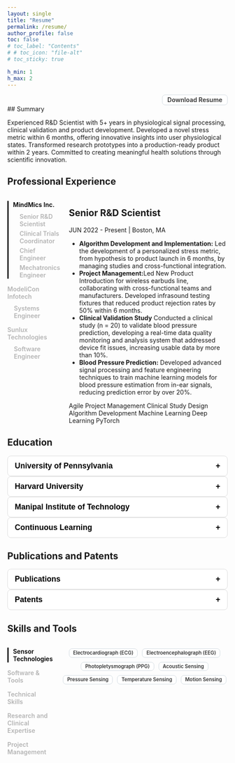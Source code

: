 ```yaml
---
layout: single
title: "Resume"
permalink: /resume/
author_profile: false
toc: false
# toc_label: "Contents"
# # toc_icon: "file-alt"
# toc_sticky: true

h_min: 1
h_max: 2
---
```


<!-- <div class="download-button">
    <a href="/assets/files/JalPanchal_Resume_Mar2025.pdf" class="btn btn--primary btn--large"><i class="fas fa-download"></i> Download PDF Resume</a>
</div> -->

<div class="download-button"><a href="/assets/files/JalPanchal_Resume_Mar2025.pdf" class="tag">Download Resume</a></div>
## Summary

Experienced R&D Scientist with 5+ years in physiological signal processing, clinical validation and product development. Developed a novel stress metric within 6 months, offering innovative insights into user physiological states. Transformed research prototypes into a production-ready product within 2 years. Committed to creating meaningful health solutions through scientific innovation.


## Professional Experience
<!-- Resume Page Component -->
<div class="experience-container">
  <div class="company-list">
    <ul>
      <li id="company-1" class="company-item active" onclick="showExperience(1)">
        MindMics Inc.
        <ul class="role-list">
          <li id="role-1-1" onclick="event.stopPropagation(); showRole(1, 1)">Senior R&D Scientist</li>
          <li id="role-1-2" onclick="event.stopPropagation(); showRole(1, 2)">Clinical Trials Coordinator</li>
          <li id="role-1-3" onclick="event.stopPropagation(); showRole(1, 3)">Chief Engineer</li>
          <li id="role-1-4" onclick="event.stopPropagation(); showRole(1, 4)">Mechatronics Engineer</li>
        </ul>
      </li>
      <li id="company-2" class="company-item" onclick="showExperience(2)">
        ModeliCon Infotech
        <ul class="role-list">
          <li id="role-2-1" onclick="event.stopPropagation(); showRole(2, 1)">Systems Engineer</li>
        </ul>
      </li>
      <li id="company-3" class="company-item" onclick="showExperience(3)">
        Sunlux Technologies
        <ul class="role-list">
          <li id="role-3-1" onclick="event.stopPropagation(); showRole(3, 1)">Software Engineer</li>
        </ul>
      </li>
    </ul>
  </div>

  <div class="experience-details">
  <div id="experience-1-1" class="experience-item active">
    <h2>Senior R&D Scientist</h2>
      <p>JUN 2022 - Present | Boston, MA</p>
      <ul>
        <li><b>Algorithm Development and Implementation:</b> Led the development of a personalized stress metric, from hypothesis to product launch in 6 months, by managing studies and cross-functional integration.</li>
        <li><b>Project Management:</b>Led New Product Introduction for wireless earbuds line, collaborating with cross-functional teams and manufacturers. Developed infrasound testing fixtures that reduced product rejection rates by 50% within 6 months.</li>
        <li><b>Clinical Validation Study</b> Conducted a clinical study (n = 20) to validate blood pressure prediction, developing a real-time data quality monitoring and analysis system that addressed device fit issues, increasing usable data by more than 10%.</li>
        <li><b>Blood Pressure Prediction:</b> Developed advanced signal processing and feature engineering techniques to train machine learning models for blood pressure estimation from in-ear signals, reducing prediction error by over 20%.</li>
      </ul>
      <div class="card-tags">
        <a class="tag">Agile Project Management</a>
        <a class="tag">Clinical Study Design</a>
        <a class="tag">Algorithm Development</a>
        <a class="tag">Machine Learning</a>
        <a class="tag">Deep Learning</a>
        <a class="tag">PyTorch</a>
      </div>
  </div>
    <div id="experience-1-2" class="experience-item">
      <h2>Clinical Trials Coordinator</h2>
      <p>AUG 2020 - AUG 2021 | Boston, MA</p>
      <ul>
        <li>Developed novel data collection system synchronizing earbud signals with clinical gold standards including (ECG, cardiac catheterization) within 5 ms, enhancing cardiovascular research precision.</li>
        <li>Successfully managed and executed two remote clinical studies (n = 15, <a href="https://clinicaltrials.gov/study/NCT05103579?term=NCT05103579&rank=1">NCT05103579</a> and n=35, <a href="https://clinicaltrials.gov/study/NCT04636892?term=NCT04636892&rank=1">NCT04636892</a>) validating biosensing earbuds against established cardiac diagnostic standards.</li>
      </ul>
      <div class="card-tags">
        <a class="tag">Project Management</a>
        <a class="tag">Clinical Study Design</a>
        <a class="tag">Human Subject Research</a>
      </div>
    </div>
    <div id="experience-1-3" class="experience-item">
      <h2>Chief Engineer</h2>
      <p>JUL 2019 - JUL 2020 | Boston, MA</p>
      <ul>
        <li><b>Project Management:</b> Led a multidisciplinary team, advanced prototypes to a production-ready product in under 2 years through effective resource management, vendor communications, and fostering cross-functional collaboration.</li>
        <li><b>Instrumentation Lab:</b> Established an in-house acoustics lab for calibrating and characterizing earbuds, achieving precise infrasound calibration down to 1 Hz to ensure repeatability, reproducibility, and reliability in early-stage hardware development.</li>
      </ul>
      <div class="card-tags">
        <a class="tag">Project Management</a>
        <a class="tag">Instrumentation</a>
        <a class="tag">Sensor Characterisation</a>
        <a class="tag">Protytyping</a>
      </div>
    </div>
    <div id="experience-1-4" class="experience-item">
      <h2>Mechatronics Engineer</h2>
      <p>NOV 2018 - JUN 2019</p>
      <ul>
        <li>Early-Stage Product Development: As the first employee, led project planning, prototyping, sensor testing, and cross-functional collaboration across hardware and software teams, while conducting user testing to refine usability and product design standards.</li>
      </ul>
      <div class="card-tags">
        <a class="tag">Project Management</a>
        <a class="tag">Sensor Characterisation</a>
        <a class="tag">Protytyping</a>
      </div>
    </div>
    <div id="experience-2-1" class="experience-item">
      <h2>Systems Engineer, Intrumentation and Control</h2>
      <p>ARP 2017 - ARP 2018 | Bangalore, India</p>
      <ul>
        <li>Early-Stage Product Development: As the first employee, designed, developed, and delivered ModeliCon's inaugural product—an integrated system for a closed-loop real-time simulation using mathematical models and industrial control systems—all within a year.</li>
      </ul>
      <div class="card-tags">
        <a class="tag">Project Management</a>
        <a class="tag">Instrumentation</a>
        <a class="tag">Mathematical Modeling</a>
      </div>
    </div>
    <div id="experience-3-1" class="experience-item">
      <h2>Software Engineer, Instrumentation and Control</h2>
      <p>FEB 2016 - MAR 2017 | Bangalore, India</p>
      <ul>
        <li>Modeled the internal environment of an Indian Navy vessel to develop and implement a new control algorithm that increased equipment eﬃciency by 15% while ensuring the system met rigorous military standards for reliability and performance.</li>
      </ul>
      <div class="card-tags">
        <a class="tag">Mathematical Modeling</a>
        <a class="tag">Algorithm Development</a>
        <a class="tag">Testing</a>
        <a class="tag">Verification and Validation</a>
      </div>
    </div>
  </div>
</div>

## Education
<!-- Resume Page Component -->
<div class="education-section">
  <button class="expand-toggle" onclick="toggleDetails('masters-details')">
    <span>University of Pennsylvania</span>
    <span class="toggle-icon">+</span>
  </button>
  <div id="masters-details" class="details hidden">
    <p><strong>Master of Science in Engineering</strong></p>
    <p>Concentration: Robotics and Bioengineering, 2020-2022 | Phildelphia, PA</p>
    <ul>
      <li>Specialized in bioengineering, robotics, and machine learning</li>
      <li>Thesis on advanced signal processing for wearable devices</li>
      <li>Independent Study at Rehabilitation Robotics Lab</li>
    </ul>
    <p><b>Award:</b> Outstanding Service Award</p>
    <p><b>Activities:</b> Chair, Professional Council of GAPSA 2020-2021 (Graduate and Professional Student's Assembly)  </p>
  </div>

  <button class="expand-toggle" onclick="toggleDetails('harvard-details')">
    <span>Harvard University</span>
    <span class="toggle-icon">+</span>
  </button>
  <div id="harvard-details" class="details hidden">
    <p><strong>Graduate Couse</strong></p>
    <p>Wearable Devices and Sensor Data, Fall 2018 | Cambridge, MA</p>
    <ul>
      <li>Graduate course on capturing sensor data and building wearable devices</li>
      <li>Project: Using ST SensorTile</li>
    </ul>
  </div>

  <button class="expand-toggle" onclick="toggleDetails('bachelors-details')">
    <span>Manipal Institute of Technology</span>
    <span class="toggle-icon">+</span>
  </button>
  <div id="bachelors-details" class="details hidden">
    <p><strong>Bachelor of Technology</strong></p>
    <p>Concentration: Mechatronics, 2011-2015 | Manipal, India</p>
    <ul>
      <li>Specialized in control theory, building electromechanical systems and prototyping</li>
      <li>Thesis on Robot tracking system</li>
      <li>Summer Research Project : Friction Measurement System</li>
    </ul>
    <p><b>Award:</b> TMA Pai Gold Medal for Best Outgoing Student 2014-15</p>
    <p><b>Activities:</b> Technical Secretary, Student Council of MIT (2013-2014)</p>
  </div>

  <button class="expand-toggle" onclick="toggleDetails('conti-edu-details')">
    <span>Continuous Learning</span>
    <span class="toggle-icon">+</span>
  </button>
  <div id="conti-edu-details" class="details hidden">
  <p><strong>MIT Bootcamps</strong></p>
   <ul>
      <li><a href="https://news.mit.edu/2020/health-care-innovators-strive-to-make-difference-0123">MIT-HMS Healthcare Innovation Bootcamp (2019) (Winner of Pitch Competition)</a></li>
    </ul>
    <p><strong>Coursera</strong></p>
    <ul>
      <li><a href="/assets/images/certificates/Certificate - The Power of Statistics.pdf">Course: The Power of Statistics (Google)</a></li>
      <li><a href="/assets/images/certificates/Certificate - Mathematics for Machine Learning Specialization.pdf">Specialization: Mathematics for Machine Learning (Imperial College London)</a></li>
      <ul>
      <li>Course: Mathematics for Machine Learning: Linear Algebra</li>
      <li>Course: Mathematics for Machine Learning: Multivariate Calculus</li>
      <li>Course: Mathematics for Machine Learning: PCA</li>
      </ul>
      <li>Specialization: Machine Learning (DeepLearning.AI)</li>
      <ul>
      <li>Course: Supervised Machine Learning: Regression and Classification</li>
      <li>Course: Advanced Learning Algorithms</li>
      <li>Course: Unsupervised Learning, Recommenders, Reinforcement Learning</li>
      </ul>
      <li><a href="/assets/images/certificates/Certificate - Foundations of Project Management.pdf">Course: Foundations of Project Management (Google)</a></li>
      <li><a href="/assets/images/certificates/Certificate - Databases and SQL with Python.pdf">Course: Databases and SQL for Data Science with Python (IBM)</a></li>
      <li><a href="/assets/images/certificates/Certificate - Build Your Portfolio Website with HTML and CSS.pdf">Project: Build Your Portfolio Website with HTML and CSS (Coursera)</a></li>
    </ul>
    <p><strong>Certifications</strong></p>
    <ul>
    <li><a href="/assets/images/certificates/citiCompletionCertificate_12226231_55733176.pdf">Group 1 Biomedical Research Investigators and Key Personnel (CITI)</a></li>
    </ul>

  </div>
</div>



## Publications and Patents
<!-- Resume Page Component -->
<div class="education-section">
  <button class="expand-toggle" onclick="toggleDetails('papers-details')">
    <span>Publications</span>
    <span class="toggle-icon">+</span>
  </button>
  <div id="papers-details" class="details hidden">
    <p><strong><a href="https://scholar.google.com/citations?user=VUb6FrQAAAAJ&hl=en">Google Scholar Profile</a></strong></p>
    <ul>
      <li>Robert Ciesielski, Christine S. Wong, <b>Jal Panchal</b> et al. <b>Non-Invasive Blood Pressure Monitoring with In-ear Infrasonic Hemodynography for Preventative Cardiovascular Care</b>, 13 February 2025. <a href="https://doi.org/10.21203/rs.3.rs-5738134/v1">Preprint</a></li>
      <li>Shen CP , <b>Panchal J</b>, Daniel M, Dimalanta C, Engstrom H, Ciesielski R, Barnacka A, Romero S, Bhavnani SP , Stinis CT . <b>A Novel Earbud Detects Aortic Stenosis Murmur Before and After Transcatheter Aortic Valve Replacement.</b> JACC Case Rep. 2023 Nov 2;28:102089. <a href="https://doi.org/10.1016/j.jaccas.2023.102089">Link</a></li>
      <li><b>Panchal J</b>, Sowande OF , Prosser L, Johnson MJ. <b>Design of pediatric robot to simulate infant biomechanics for neuro-developmental assessment in a sensorized gym.</b> Proc IEEE RAS EMBS Int Conf Biomed Robot Biomechatron. 2022 Aug;2022:10.1109/biorob52689.2022.9925371 <a href="10.1109/biorob52689.2022.9925371">Link</a> | <a>Project Details</a></li>
      <li>Gilliam FR 3rd, Ciesielski R, Shahinyan K, Shakya P , Cunsolo J, <b>Panchal JM</b>, Król-Józaga B, Król M, Kierul O, Bridges C, Shen C, Waldman CE, Ring M, Szepieniec T , Barnacka A, Bhavnani SP . <b>In-ear infrasonic hemodynography with a digital health device for  cardiovascular monitoring using the human audiome.</b> NP J Digit Med. 2022 Dec 22;5(1):189. <a href="https://www.nature.com/articles/s41746-022-00725-3">Link</a></li>
      <li>Wheeler, C. M., Patel, S., Waldman, C. E., <b>Panchal, J.</b>, et al. <b>‘Hearing the Heart’: Validation of a novel digital health earbud technology to measure cardiac time intervals through infrasonic hemodynography.</b> Circulation 144, A11669 (2021). <a href="https://doi.org/10.1161/circ.144.suppl_1.11669">Link</a></li>
      <li>Gilliam, F . R., Shahinyan, K., <b>Panchal, J.</b>, et al. B-AB24-01 MINDMICS: <b>In-ear infrasonic hemodynography for cardiac arrhythmia assessment beyond ECG.</b> Heart Rhythm 18, S46 (2021). <a href="https://www.heartrhythmjournal.com/article/S1547-5271(21)00671-8/fulltext">Link</a></li>
    </ul>
  </div>

  <button class="expand-toggle" onclick="toggleDetails('patent-details')">
    <span>Patents</span>
    <span class="toggle-icon">+</span>
  </button>
  <div id="patent-details" class="details hidden">
    <p><strong><a href="https://scholar.google.com/citations?user=VUb6FrQAAAAJ&hl=en">Google Scholar Profile</a></strong></p>
    <ul>
    <li>Barnacka, A., <b>Panchal, J. M.</b>, Ring, M. D., Devlin, T. <b>Earbud for detecting biosignals from and presenting audio signals at an inner ear canal and method therefor.</b> US20240348964A1(2024). <a href="https://patents.google.com/patent/US20240348964A1">Link</a></li>
    <li>Barnacka, A., <b>Panchal, J. M.</b> <b>Synchronous clinical data collection, analysis and reporting system and method therefor.</b> US20230064524A1(2023) <a href="https://patents.google.com/patent/US20230064524A1">Link</a></li>
    <li>Barnacka, A., <b>Panchal, J. M.</b>, Ciesielski, R. <b> Earbud-based auscultation system and method therefor.</b> US20230404518A1(2023) <a href="https://patents.google.com/patent/US20230404518A1/">Link</a></li>
    <li>Barnacka, A., <b>Panchal, J. M.</b> <b>Closed-loop system using in-ear infrasonic hemodynography and method therefor. </b> US20230107691A1(2023) <a href="https://patents.google.com/patent/US20230107691A1">Link</a></li>
    <li>Barnacka, A., <b>Panchal, J. M.</b>, Ring, M. D., Shakya, P <b>System and method for leak correction and normalization of in-ear pressure measurement for hemodynamic monitoring.</b> US20210401311A1(2021) <a href="https://patents.google.com/patent/US20210401311A1">Link</a></li>
    </ul>
    </div>
  </div>


## Skills and Tools
<div class="experience-container" id="skills-container">
  <div class="company-list">
    <ul>
      <li id="skill-tab-1" class="company-item active" onclick="showSkills(1)">Sensor Technologies</li>
      <li id="skill-tab-2" class="company-item" onclick="showSkills(2)">Software & Tools</li>
      <li id="skill-tab-3" class="company-item" onclick="showSkills(3)">Technical Skills</li>
      <li id="skill-tab-4" class="company-item" onclick="showSkills(4)">Research and Clinical Expertise</li>
      <li id="skill-tab-5" class="company-item" onclick="showSkills(5)">Project Management</li>
    </ul>
  </div>

  <div class="experience-details">
    <div id="skills-1" class="experience-item active">
      <div class="section-tags">
        <a class="tag">Electrocardiograph (ECG)</a>
        <a class="tag">Electroencephalograph (EEG)</a>
        <a class="tag">Photopletysmograph (PPG)</a>
        <a class="tag">Acoustic Sensing</a>
        <a class="tag">Pressure Sensing</a>
        <a class="tag">Temperature Sensing</a>
        <a class="tag">Motion Sensing</a>
      </div>
    </div>
    <div id="skills-2" class="experience-item">
      <div class="section-tags">
        <a class="tag">Python</a>
        <a class="tag">Scikit-learn</a>
        <a class="tag">PyTorch</a>
        <a class="tag">Transformers</a>
        <a class="tag">Bokeh</a>
        <a class="tag">MATLAB</a>
        <a class="tag">SQL</a>
        <a class="tag">InfluxDB</a>
        <a class="tag">Embedded C</a>
        <a class="tag">SolidWorks</a>
        <a class="tag">LabVIEW</a>
        <a class="tag">GIT</a>
      </div>
    </div>
    <div id="skills-3" class="experience-item">
      <div class="section-tags">
        <a class="tag">Biomedical Signal Processing</a>
        <a class="tag">Biophysics</a>
        <a class="tag">Image Processing</a>
        <a class="tag">Time Series Analysis</a>
        <a class="tag">Signal Filtering</a>
        <a class="tag">Multi-variate Analysis</a>
        <a class="tag">Feature Engineering</a>
        <a class="tag">Machine Learning</a>
        <a class="tag">Deep Learning</a>
        <a class="tag">Transformer Based Models</a>
        <a class="tag">LLMs</a>
        <a class="tag">Algorithm Development</a>
        <a class="tag">Testing</a>
        <a class="tag">Verification and Validation</a>
        <a class="tag">Prototyping</a>
        <a class="tag">Data Vizualization</a>
        <a class="tag">Instrumentation</a>
        <a class="tag">Sensor Characterisation</a>
      </div>
    </div>
    <div id="skills-4" class="experience-item">
      <div class="section-tags">
        <a class="tag">Statistical Analysis</a>
        <a class="tag">Monte-Carlo Simulations</a>
        <a class="tag">Mathematical Modeling</a>
        <a class="tag">Exploratory Data Analysis</a>
        <a class="tag">First Principles Thinking</a>
        <a class="tag">Root Cause Analysis</a>
        <a class="tag">Human Subject Research</a>
        <a class="tag">Clinical Study Design</a>
        <a class="tag">Design of Experiments</a>
      </div>
    </div>
    <div id="skills-5" class="experience-item">
      <div class="section-tags">
        <a class="tag">Agile Project Management</a>
        <a class="tag">User Testing</a>
        <a class="tag">Cross-functional Tema Leadership</a>
        <a class="tag">Product Development</a>
        <a class="tag">Stakeholder mapping</a>
      </div>
    </div>
  </div>
</div>






<!-- Add this script to handle switching between companies and roles -->
<script>
  function showExperience(companyId) {
    // Deactivate all companies
    document.querySelectorAll('.company-item').forEach(company => {
      company.classList.toggle('active', company.id === `company-${companyId}`);
    });

    // Hide all experience items
    document.querySelectorAll('.experience-item').forEach(item => item.classList.remove('active'));

    // Reset all role highlights
    document.querySelectorAll('.role-list li').forEach(role => role.classList.remove('active-role'));

    // Show the first role of the selected company by default
    const firstRoleButton = document.querySelector(`#company-${companyId} .role-list li:first-child`);
    if (firstRoleButton) {
      const [_, cId, rId] = firstRoleButton.id.split("-");
      const firstRoleItem = document.getElementById(`experience-${cId}-${rId}`);
      if (firstRoleItem) firstRoleItem.classList.add('active');
      firstRoleButton.classList.add('active-role');
    }
  }

  function showRole(companyId, roleId) {
    // Deactivate all experience items
    document.querySelectorAll('.experience-item').forEach(item => item.classList.remove('active'));

    // Highlight the selected role
    document.querySelectorAll('.role-list li').forEach(role => role.classList.remove('active-role'));

    // Show only the selected role
    const selectedRole = document.getElementById(`experience-${companyId}-${roleId}`);
    if (selectedRole) selectedRole.classList.add('active');

    // Highlight the selected role button
    const activeRole = document.getElementById(`role-${companyId}-${roleId}`);
    if (activeRole) activeRole.classList.add('active-role');

    // Ensure the correct company is highlighted
    document.querySelectorAll('.company-item').forEach(company => {
      company.classList.toggle('active', company.id === `company-${companyId}`);
    });
  }

  // Initialize by showing the first company and first role
  window.onload = () => {
    showExperience(1);
  };

  function toggleDetails(id) {
  const details = document.getElementById(id);
  const icon = details.previousElementSibling.querySelector(".toggle-icon");
  
  if (details.classList.contains("hidden")) {
    details.classList.remove("hidden");
    icon.textContent = "−";
  } else {
    details.classList.add("hidden");
    icon.textContent = "+";
  }
}

  function showSkills(index) {
    // Hide all skill sections
    const skillSections = document.querySelectorAll('#skills-container .experience-item');
    skillSections.forEach(section => section.classList.remove('active'));

    // Remove active state from all tabs
    const skillTabs = document.querySelectorAll('#skills-container .company-item');
    skillTabs.forEach(tab => tab.classList.remove('active'));

    // Activate selected tab and corresponding section
    document.getElementById(`skill-tab-${index}`).classList.add('active');
    document.getElementById(`skills-${index}`).classList.add('active');
  }

    window.onload = () => {
    showSkills(1);
  };
</script>
 
<!-- Styles for the component -->
<style>
.experience-container {
  display: flex;
  gap: 20px;
}

.company-list ul {
  list-style: none;
  padding: 0;
}

.company-item{
  margin-bottom: 15px;
  cursor: pointer;
  color:rgb(180, 180, 180);
  font-weight: 600;
}
.company-item:hover {
  color:rgb(80, 80, 80);
}

.company-item.active {
  color:rgb(0, 0, 0);
  border-left: 3px solid rgb(0, 0, 0);
  padding-left: 10px;
}

.role-list {
  margin-left: 15px;
  margin-top: 10px;
  list-style: none;
  padding-left: 10px;
}

.role-list li {
  color:rgb(180, 180, 180);
  cursor: pointer;
  margin-bottom: 5px;
}

.role-list li.active-role {
  color:rgb(0, 0, 0);
  font-weight: bold;
}

.role-list li:hover {
  color:rgb(80, 80, 80);
}

.experience-details {
  flex-grow: 1;
}

.experience-item {
  display: none;
}

.experience-item.active {
  display: block;
}


/* Expandable Section Styles */
.education-section {
  margin-bottom: 1.5rem;
}

.expand-toggle {
  display: flex;
  justify-content: space-between;
  width: 100%;
  padding: 0.75rem 1rem;
  background-color:rgb(255, 255, 255);
  border: 1px solid #ddd;
  border-radius: 0.5rem;
  cursor: pointer;
  font-weight: bold;
  font-size: 1.1rem;
  transition: background-color 0.3s;
}

.expand-toggle:hover {
  background-color:rgb(244, 244, 244);
}

.details {
  padding: 1rem;
  background-color:rgb(255, 253, 253);
  border: 2px solid #bbb;
  border-radius: 0 0 0.5rem 0.5rem;
}

.hidden {
  display: none;
}

.download-button {
  display: flex;
  flex-wrap: wrap;
  gap: 5px;
  justify-content: right;
  z-index: 2;
  opacity: 1;
  
  .tag {
    background-color: #ffffff;
    color: #333333;
    padding: 0.2em 0.8em;
    border-radius: 7px;
    font-size: 1em;
    font-weight: 600;
    text-transform: capitalize;
    cursor: pointer;
    border: 1px solid #d2dbe1;
    transition: background-color 0.3s, color 0.3s, border-color 0.3s;
    text-decoration: none;

    &:hover {
      background-color: #6a6b6d;
      border-color: #bbc4cb;
      color : #ffffff;
      text-decoration: none;
    }

    &.active {
      background-color: #444;
      color: #ffffff;
      border-color: #444;
      box-shadow: 0 2px 8px rgba(0, 0, 0, 0.15);
    }
  }
}

.skills-container {
  display: flex;
  margin-top: 2rem;
  border-top: 1px solid #ddd;
  padding-top: 1rem;
}

.skills-tab-list {
  width: 25%;
}

.skills-tab-list ul {
  list-style: none;
  padding-left: 0;
}

.skills-tab-item {
  cursor: pointer;
  padding: 10px;
  margin-bottom: 5px;
  background-color: #f7f7f7;
  border-left: 4px solid transparent;
  transition: all 0.2s ease-in-out;
}

.skills-tab-item:hover {
  background-color: #eaeaea;
}

.skills-tab-item.active {
  background-color: #e0e0e0;
  font-weight: bold;
  border-left: 4px solid #2a7ae2;
}

.skills-details {
  width: 75%;
  padding-left: 2rem;
}

.skills-content {
  display: none;
}

.skills-content.active {
  display: block;
}

.section-tags {
  display:flex;
  flex-wrap: wrap;
  /* display: grid; */
  /* grid-template-columns: repeat(auto-fit, minmax(120px, 1fr)); */
  /* gap: 8px 12px; */
  gap: 10px;
  margin-top: 1rem;
  justify-content: center;
  z-index: 2;
  opacity: 1;
  
  .tag {
    background-color: #ffffff;
    color: #333333;
    padding: 0.2em 0.8em;
    border-radius: 7px;
    font-size: 0.8em;
    font-weight: 600;
    text-transform: capitalize;
    cursor: pointer;
    border: 1px solid #d2dbe1;
    transition: background-color 0.3s, color 0.3s, border-color 0.3s;
    text-decoration: none;

    /* &:hover {
      background-color: #6a6b6d;
      border-color: #bbc4cb;
      color : #ffffff;
      text-decoration: none;
    }

    &.active {
      background-color: #444;
      color: #ffffff;
      border-color: #444;
      box-shadow: 0 2px 8px rgba(0, 0, 0, 0.15);
    } */
  }
}
</style>
